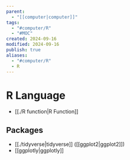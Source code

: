 ```yaml
---
parent:
  - "[[computer|computer]]"
tags:
  - "#computer/R"
  - "#MOC"
created: 2024-09-16
modified: 2024-09-16
publish: true
aliases:
  - "#computer/R"
  - R
---
```

# R Language
- [[./R function|R Function]]

## Packages
- [[./tidyverse|tidyverse]] ([[ggplot2|ggplot2]])
- [[ggplotly|ggplotly]]
